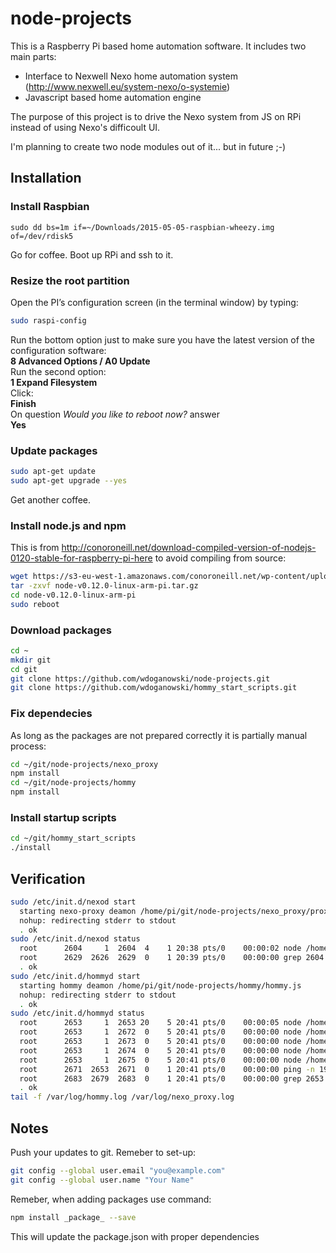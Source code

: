 # node-projects

This is a Raspberry Pi based home automation software. It includes two main parts:

* Interface to Nexwell Nexo home automation system (http://www.nexwell.eu/system-nexo/o-systemie)
* Javascript based home automation engine

The purpose of this project is to drive the Nexo system from JS on RPi instead of using Nexo's difficoult UI.

I'm planning to create two node modules out of it... but in future ;-)

## Installation

### Install Raspbian

```
sudo dd bs=1m if=~/Downloads/2015-05-05-raspbian-wheezy.img of=/dev/rdisk5
```
Go for coffee.
Boot up RPi and ssh to it.

### Resize the root partition

Open the PI’s configuration screen (in the terminal window) by typing:
```bash
sudo raspi-config
```
Run the bottom option just to make sure you have the latest version of the configuration software:  
  **8 Advanced Options /  A0 Update**  
Run the second option:  
  **1 Expand Filesystem**  
Click:  
  **Finish**  
On question _Would you like to reboot now?_ answer  
  **Yes**

### Update packages

```bash
sudo apt-get update
sudo apt-get upgrade --yes
```
Get another coffee.

### Install node.js and npm

This is from http://conoroneill.net/download-compiled-version-of-nodejs-0120-stable-for-raspberry-pi-here to avoid compiling from source:

```bash
wget https://s3-eu-west-1.amazonaws.com/conoroneill.net/wp-content/uploads/2015/02/node-v0.12.0-linux-arm-pi.tar.gz
tar -zxvf node-v0.12.0-linux-arm-pi.tar.gz
cd node-v0.12.0-linux-arm-pi
sudo reboot
```

### Download packages

```bash
cd ~
mkdir git
cd git
git clone https://github.com/wdoganowski/node-projects.git
git clone https://github.com/wdoganowski/hommy_start_scripts.git
```

### Fix dependecies

As long as the packages are not prepared correctly it is partially manual process:

```bash
cd ~/git/node-projects/nexo_proxy
npm install
cd ~/git/node-projects/hommy
npm install
```

### Install startup scripts

```bash
cd ~/git/hommy_start_scripts
./install
```

## Verification

```sh
sudo /etc/init.d/nexod start
  starting nexo-proxy deamon /home/pi/git/node-projects/nexo_proxy/proxy.js
  nohup: redirecting stderr to stdout
  . ok
sudo /etc/init.d/nexod status
  root      2604     1  2604  4    1 20:38 pts/0    00:00:02 node /home/pi/git/node-projects/nexo_proxy/proxy.js
  root      2629  2626  2629  0    1 20:39 pts/0    00:00:00 grep 2604
  . ok
sudo /etc/init.d/hommyd start
  starting hommy deamon /home/pi/git/node-projects/hommy/hommy.js
  nohup: redirecting stderr to stdout
  . ok
sudo /etc/init.d/hommyd status
  root      2653     1  2653 20    5 20:41 pts/0    00:00:05 node /home/pi/git/node-projects/hommy/hommy.js
  root      2653     1  2672  0    5 20:41 pts/0    00:00:00 node /home/pi/git/node-projects/hommy/hommy.js
  root      2653     1  2673  0    5 20:41 pts/0    00:00:00 node /home/pi/git/node-projects/hommy/hommy.js
  root      2653     1  2674  0    5 20:41 pts/0    00:00:00 node /home/pi/git/node-projects/hommy/hommy.js
  root      2653     1  2675  0    5 20:41 pts/0    00:00:00 node /home/pi/git/node-projects/hommy/hommy.js
  root      2671  2653  2671  0    1 20:41 pts/0    00:00:00 ping -n 192.168.0.194
  root      2683  2679  2683  0    1 20:41 pts/0    00:00:00 grep 2653
  . ok
tail -f /var/log/hommy.log /var/log/nexo_proxy.log
```

## Notes

Push your updates to git. Remeber to set-up:
```bash
git config --global user.email "you@example.com"
git config --global user.name "Your Name"
```

Remeber, when adding packages use command:
```bash
npm install _package_ --save
```
This will update the package.json with proper dependencies
